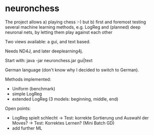 neuronchess
===========

The project allows
a) playing chess :-)
but b) first and foremost testing several machine learning methods, e.g. LogReg and (planned) deep neuronal nets, by letting them play against each other

Two views available: a gui, and text based.

Needs ND4J, and later deeplearning4j.

Start with: java -jar neuronchess.jar gui|text

German language (don't know why I decided to switch to German).


Methods implemented:
- Uniform (benchmark)
- simple LogReg
- extended LogReg (3 models: beginning, middle, end)


Open points:
- LogReg spielt schlecht
	 -> Test: korrekte Sortierung und Auswahl der Moves?
	 -> Test: Korrektes Lernen? (Mini Batch GD)
- add further ML

